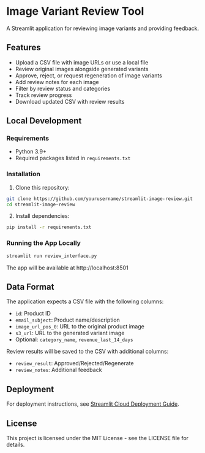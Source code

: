 # Image Variant Review Tool

A Streamlit application for reviewing image variants and providing feedback.

## Features

- Upload a CSV file with image URLs or use a local file
- Review original images alongside generated variants
- Approve, reject, or request regeneration of image variants
- Add review notes for each image
- Filter by review status and categories
- Track review progress
- Download updated CSV with review results

## Local Development

### Requirements

- Python 3.9+
- Required packages listed in `requirements.txt`

### Installation

1. Clone this repository:
```bash
git clone https://github.com/yourusername/streamlit-image-review.git
cd streamlit-image-review
```

2. Install dependencies:
```bash
pip install -r requirements.txt
```

### Running the App Locally

```bash
streamlit run review_interface.py
```

The app will be available at http://localhost:8501

## Data Format

The application expects a CSV file with the following columns:
- `id`: Product ID
- `email_subject`: Product name/description
- `image_url_pos_0`: URL to the original product image
- `s3_url`: URL to the generated variant image
- Optional: `category_name`, `revenue_last_14_days`

Review results will be saved to the CSV with additional columns:
- `review_result`: Approved/Rejected/Regenerate
- `review_notes`: Additional feedback

## Deployment

For deployment instructions, see [Streamlit Cloud Deployment Guide](streamlit_cloud_deploy_instructions.md).

## License

This project is licensed under the MIT License - see the LICENSE file for details. 